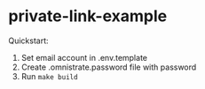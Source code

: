 # private-link-example

Quickstart: 
1. Set email account in .env.template
2. Create .omnistrate.password file with password
3. Run `make build`